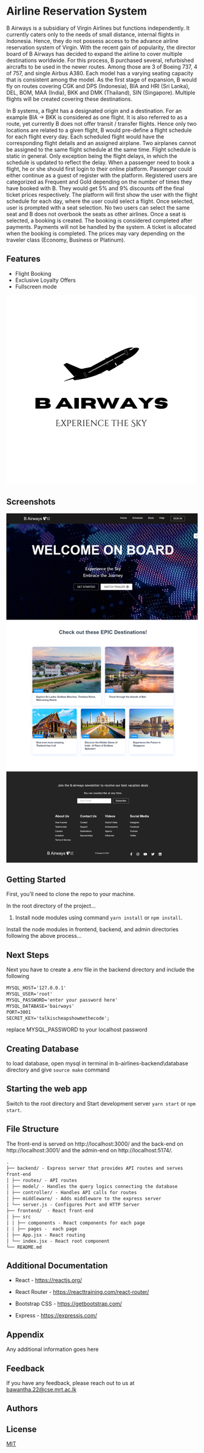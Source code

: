 
# Airline Reservation System  

B Airways is a subsidiary of Virgin Airlines but functions independently. It currently caters only 
to the needs of small distance, internal flights in Indonesia. Hence, they do not possess access 
to the advance airline reservation system of Virgin. With the recent gain of popularity, the 
director board of B Airways has decided to expand the airline to cover multiple destinations 
worldwide. For this process, B purchased several, refurbished aircrafts to be used in the newer 
routes. Among those are 3 of Boeing 737, 4 of 757, and single Airbus A380. Each model has 
a varying seating capacity that is consistent among the model. As the first stage of expansion, 
B would fly on routes covering CGK and DPS (Indonesia), BIA and HRI (Sri Lanka), DEL, 
BOM, MAA (India), BKK and DMK (Thailand), SIN (Singapore). Multiple flights will be created 
covering these destinations. 

In B systems, a flight has a designated origin and a destination. For an example BIA → BKK 
is considered as one flight. It is also referred to as a route, yet currently B does not offer transit 
/ transfer flights. Hence only two locations are related to a given flight, B would pre-define a 
flight schedule for each flight every day. Each scheduled flight would have the corresponding 
flight details and an assigned airplane. Two airplanes cannot be assigned to the same flight 
schedule at the same time. Flight schedule is static in general. Only exception being the flight 
delays, in which the schedule is updated to reflect the delay. When a passenger need to book 
a flight, he or she should first login to their online platform. Passenger could either continue as 
a guest of register with the platform. Registered users are categorized as Frequent and Gold 
depending on the number of times they have booked with B. They would get 5% and 9% 
discounts off the final ticket prices respectively. The platform will first show the user with the 
flight schedule for each day, where the user could select a flight. Once selected, user is 
prompted with a seat selection. No two users can select the same seat and B does not 
overbook the seats as other airlines. Once a seat is selected, a booking is created. The 
booking is considered completed after payments. Payments will not be handled by the system. 
A ticket is allocated when the booking is completed. The prices may vary depending on the 
traveler class (Economy, Business or Platinum).  

## Features

- Flight Booking
- Exclusive Loyalty Offers
- Fullscreen mode



![Logo](b-airlines-frontend/public/images/B-Airways.png)


## Screenshots

![App Screenshot](b-airlines-frontend/public/images/bairwayshome.jpeg)



## Getting Started

First, you’ll need to clone the repo to your machine.

In the root directory of the project...

1. Install node modules using command `yarn install` or `npm install`.

Install the node modules in frontend, backend, and admin directories following the above process...

## Next Steps

Next you have to create a .env file in the backend directory and include the following

```
MYSQL_HOST='127.0.0.1'
MYSQL_USER='root'
MYSQL_PASSWORD='enter your password here'
MYSQL_DATABASE='bairways'
PORT=3001
SECRET_KEY='talkischeapshowmethecode';
```

replace MYSQL_PASSWORD to your localhost password  

## Creating Database

to load database, open mysql in terminal in b-airlines-backend\database directory and give `source make` command

## Starting the web app

Switch to the root directory and Start development server `yarn start` or `npm start`.

## File Structure

The front-end is served on http://localhost:3000/ and the back-end on http://localhost:3001/ and the admin-end on http://localhost:5174/.

```
.
├── backend/ - Express server that provides API routes and serves front-end
│ ├── routes/ - API routes
│ ├── model/ - Handles the query logics connecting the database
│ ├── controller/ - Handles API calls for routes
│ ├── middleware/ - Adds middleware to the express server
│ └── server.js - Configures Port and HTTP Server
├── frontend/  - React front-end
│ ├── src
│ | ├── components - React components for each page
| | ├── pages -  each page
│ ├── App.jsx - React routing
│ └── index.jsx - React root component
└── README.md
```

## Additional Documentation

- React - https://reactjs.org/
- React Router - https://reacttraining.com/react-router/

- Bootstrap CSS - https://getbootstrap.com/
- Express - https://expressjs.com/

## Appendix

Any additional information goes here


## Feedback

If you have any feedback, please reach out to us at bawantha.22@cse.mrt.ac.lk


## Authors





## License

[MIT](https://choosealicense.com/licenses/mit/)
